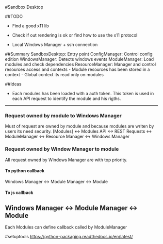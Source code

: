 #Sandbox Desktop

##TODO
- Find a good x11 lib
- Check if out rendering is ok or find how to use the x11 protocol

- Local Windows Manager + ssh connection

##Summary
SandboxDesktop: Entry point
ConfigManager: Control config edition
WindowsManager: Detects windows events
ModuleManager: Load modules and check dependencies
ResourceManager: Manager and control resources access and contexts
    - Module resources has been stored in a context
    - Global context its read only on modules


##Ideas
- Each modules has been loaded with a auth token. This token is used in each API request to identify the module and his rigths.

-----
### Request owned by module to Windows Manager
Must of request are owned by module and because modules are writen by users its need security.
[Modules]   <-> Modules API  <-> REST Requests <-> ModuleManager <-> Resource Manager <-> Windows Manager

### Request owned by Window Manager to module
All request owned by Windows Manager are with top priority.
#### To python callback
Windows Manager <-> Module Manager <-> Module
#### To js callback
Windows Manager <-> Module Manager <-> Module
----
Each Modules can define callback called by ModuleManager

#setuptools
https://python-packaging.readthedocs.io/en/latest/
